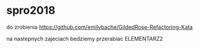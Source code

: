 # spro2018

do zrobienia https://github.com/emilybache/GildedRose-Refactoring-Kata

na nastepnych zajeciach bedziemy przerabiac ELEMENTARZ2
